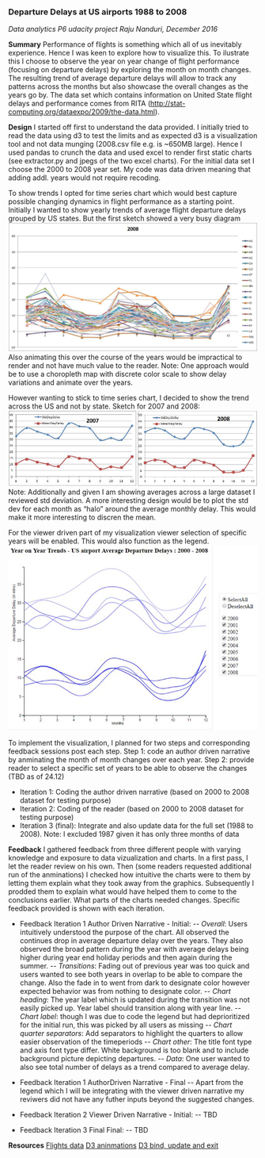 ### Departure Delays at US airports 1988 to 2008
*Data analytics P6 udacity project*
*Raju Nanduri, December 2016*

**Summary**
Performance of flights is something which all of us inevitably experience. Hence I was keen to explore how to visualize this. 
To ilustrate this I choose to observe the year on year change of flight performance (focusing on departure delays) by exploring the month on month changes.
The resulting trend of average departure delays will allow to track any patterns across the months but also showcase the overall changes as the years go by.
The data set which contains information on United State flight delays and performance comes from RITA (http://stat-computing.org/dataexpo/2009/the-data.html).

**Design**
I started off first to understand the data provided. I initially tried to read the data using d3 to test the limits and as expected d3 is a visualization tool and not data munging (2008.csv file e.g. is ~650MB large). Hence I used pandas to crunch the data and used excel to render first static charts (see extractor.py and jpegs of the two excel charts). For the initial data set I choose the 2000 to 2008 year set. My code was data driven meaning that adding addl. years would not require recoding.

To show trends I opted for time series chart which would best capture possible changing dynamics in flight performance as a starting point.
Initially I wanted to show yearly trends of average flight departure delays grouped by US states. But the first sketch showed a very busy diagram 
![sketch1](sketch1_dep_delay_by_state.jpg "Initial design approach")
Also animating this over the course of the years would be impractical to render and not have much value to the reader. Note: One approach would be to use a choropleth map with discrete color scale to show delay variations and animate over the years.

However wanting to stick to time series chart, I decided to show the trend across the US and not by state. Sketch for 2007 and 2008:
![sketch2](sketch2_dep_delay_US_avg.jpg "Finalized design approach")
Note: Additionally and given I am showing averages across a large dataset I reviewed std deviation. A more interesting design would be to plot the std dev for each month as “halo” around the average monthly delay. This would make it more interesting to discren the mean.

For the viewer driven part of my visualization viewer selection of specific years will be enabled. This would also function as the legend.
![sketch3](sketch3_viewer_driven.jpg "Viewer driven sketch")

To implement the visualization, I planned for two steps and corresponding feedback sessions post each step.
Step 1: code an author driven narrative by anminating the month of month changes over each year.
Step 2: provide reader to select a specific set of years to be able to observe the changes (TBD as of 24.12)

- Iteration 1: Coding the author driven narrative (based on 2000 to 2008 dataset for testing purpose)
- Iteration 2: Coding of the reader (based on 2000 to 2008 dataset for testing purpose)
- Iteration 3 (final): Integrate and also update data for the full set (1988 to 2008). Note: I excluded 1987 given it has only three months of data

**Feedback**
I gathered feedback from three different people with varying knowledge and exposure to data vizualization and charts. In a first pass, I let the reader review on his own. Then (some readers requested additional run of the anminations) I checked how intuitive the charts were to them by letting them explain what they took away from the graphics. Subsequently I prodded them to explain what would have helped them to come to the conclusions earlier. What parts of the charts needed changes. Specific feedback provided is shown with each iteration.

- Feedback Iteration 1 Author Driven Narrative - Initial:
-- *Overall*: Users intuitively understood the purpose of the chart. All observed the continues drop in average departure delay over the years. They also observed the broad pattern during the year with average delays being higher during year end holiday periods and then again during the summer.
-- *Transitions*: Fading out of previous year was too quick and users wanted to see both years in overlap to be able to compare the change. Also the fade in to went from dark to designate color however expected behavior was from nothing to designate color.
-- *Chart heading*: The year label which is updated during the transition was not easily picked up. Year label should transition along with year line.
-- *Chart label*: though I was due to code the legend but had deprioritized for the initial run, this was picked by all users as missing
-- *Chart quarter separators*: Add separators to highlight the quarters to allow easier observation of the timeperiods
-- *Chart other*: The title font type and axis font type differ. White background is too blank and to include background picture depicting departures. 
-- *Data*: One user wanted to also see total number of delays as a trend compared to average delay.

- Feedback Iteration 1 AuthorDriven Narrative - Final
-- Apart from the legend which I will be integrating with the viewer driven narrative my reviwers did not have any futher inputs beyond the suggested changes.

- Feedback Iteration 2 Viewer Driven Narrative - Initial:
-- TBD

- Feedback Iteration 3 Final Final:
-- TBD

**Resources**
[Flights data](http://stat-computing.org/dataexpo/2009/the-data.html)
[D3 aninmations](http://www.jeromecukier.net/blog/2012/07/16/animations-and-transitions/)
[D3 bind, update and exit](https://medium.com/@c_behrens/enter-update-exit-6cafc6014c36#.jui47gxej)